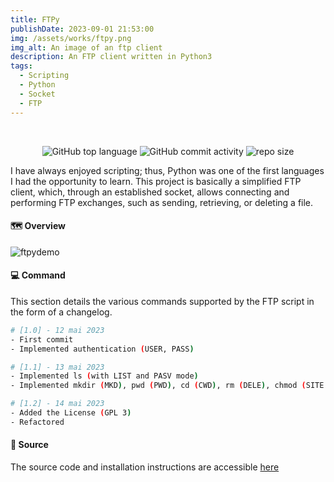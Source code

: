 ```yaml
---
title: FTPy
publishDate: 2023-09-01 21:53:00
img: /assets/works/ftpy.png
img_alt: An image of an ftp client
description: An FTP client written in Python3  
tags:
  - Scripting
  - Python
  - Socket
  - FTP
---
```


<div align="center">  
    <br/>  

![GitHub top language](https://img.shields.io/github/languages/top/NullBrunk/FTPy?style=for-the-badge)
![GitHub commit activity](https://img.shields.io/github/commit-activity/m/NullBrunk/FTPy?style=for-the-badge)
![repo size](https://img.shields.io/github/repo-size/NullBrunk/FTPy?style=for-the-badge)
</div>


I have always enjoyed scripting; thus, Python was one of the first languages I had the opportunity to learn. This project is basically a simplified FTP client, which, through an established socket, allows connecting and performing FTP exchanges, such as sending, retrieving, or deleting a file.
<br>


#### 🗺️ Overview  
![ftpydemo](https://github.com/NullBrunk/FTPy/assets/125673909/ebe09f66-622a-4d32-b26d-d1b3176d556f)


#### 💻 Command
This section details the various commands supported by the FTP script in the form of a changelog.

```bash
# [1.0] - 12 mai 2023
- First commit
- Implemented authentication (USER, PASS)

# [1.1] - 13 mai 2023
- Implemented ls (with LIST and PASV mode)
- Implemented mkdir (MKD), pwd (PWD), cd (CWD), rm (DELE), chmod (SITE CHMOD), get (RETR), put (STOR)

# [1.2] - 14 mai 2023
- Added the License (GPL 3)
- Refactored
```


#### 📂 Source
The source code and installation instructions are accessible <a href="https://github.com/NullBrunk/FTPy" target="_blank">here</a>

